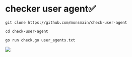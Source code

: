# checker user agent✅️

```
git clone https://github.com/monsmain/check-user-agent
```
```
cd check-user-agent
```
```
go run check.go user_agents.txt
```
<a href="https://monsmain.carrd.co"><img src="https://img.shields.io/badge/Donate-E5322D?style=for-the-badge&logo=ilovepdf&logoColor=white" /></a>












